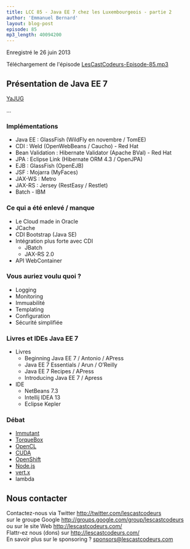 ```yaml
---
title: LCC 85 - Java EE 7 chez les Luxembourgeois - partie 2
author: 'Emmanuel Bernard'
layout: blog-post
episode: 85
mp3_length: 40094200
---
```

Enregistré le 26 juin 2013

Téléchargement de l'épisode [LesCastCodeurs-Episode-85.mp3](http://traffic.libsyn.com/lescastcodeurs/LesCastCodeurs-Episode-85.mp3)

## Présentation de Java EE 7

[YaJUG](http://www.yajug.org)

...

### Implémentations

- Java EE : GlassFish (WildFly en novembre / TomEE)
- CDI : Weld (OpenWebBeans / Caucho) - Red Hat
- Bean Validation : Hibernate Validator (Apache BVal) - Red Hat
- JPA : Eclipse Link (Hibernate ORM 4.3 / OpenJPA)
- EJB : GlassFish (OpenEJB)
- JSF : Mojarra (MyFaces)
- JAX-WS : Metro
- JAX-RS : Jersey (RestEasy / Restlet)
- Batch - IBM

### Ce qui a été enlevé / manque

- Le Cloud made in Oracle
- JCache
- CDI Bootstrap (Java SE)
- Intégration plus forte avec CDI
    - JBatch
    - JAX-RS 2.0
- API WebContainer

### Vous auriez voulu quoi ?

- Logging
- Monitoring
- Immuabilité
- Templating
- Configuration
- Sécurité simplifiée

### Livres et IDEs Java EE 7

- Livres
    - Beginning Java EE 7 / Antonio / APress
    - Java EE 7 Essentials / Arun / O’Reilly
    - Java EE 7 Recipes / APress
    - Introducing Java EE 7 / Apress
- IDE
    - NetBeans 7.3
    - Intellij IDEA 13
    - Eclipse Kepler

### Débat

- [Immutant](http://immutant.org)
- [TorqueBox](http://torquebox.org)
- [OpenCL](https://www.khronos.org/opencl)
- [CUDA](http://www.nvidia.com/object/cuda_home_new.html)
- [OpenShift](https://www.openshift.com)
- [Node.js](http://nodejs.org)
- [vert.x](http://vertx.io)
- lambda

## Nous contacter

Contactez-nous via Twitter <http://twitter.com/lescastcodeurs>  
sur le groupe Google <http://groups.google.com/group/lescastcodeurs>  
ou sur le site Web <http://lescastcodeurs.com/>  
Flattr-ez nous (dons) sur <http://lescastcodeurs.com/>  
En savoir plus sur le sponsoring ? sponsors@lescastcodeurs.com
